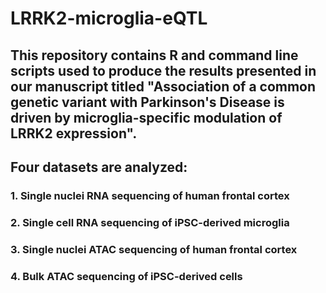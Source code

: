 # LRRK2-microglia-eQTL

## This repository contains R and command line scripts used to produce the results presented in our manuscript titled "Association of a common genetic variant with Parkinson's Disease is driven by microglia-specific modulation of LRRK2 expression".

## Four datasets are analyzed:
### 1.  Single nuclei RNA sequencing of human frontal cortex
### 2.  Single cell RNA sequencing of iPSC-derived microglia
### 3.  Single nuclei ATAC sequencing of human frontal cortex
### 4.  Bulk ATAC sequencing of iPSC-derived cells

